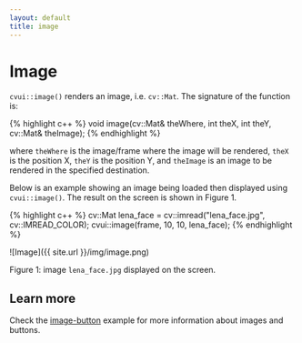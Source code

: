 ```yaml
---
layout: default
title: image
---
```


# Image

`cvui::image()` renders an image, i.e. `cv::Mat`. The signature of the function is:

{% highlight c++ %}
void image(cv::Mat& theWhere, int theX, int theY, cv::Mat& theImage);
{% endhighlight %}

where `theWhere` is the image/frame where the image will be rendered, `theX` is the position X, `theY` is the position Y, and `theImage` is an image to be rendered in the specified destination.

Below is an example showing an image being loaded then displayed using `cvui::image()`. The result on the screen is shown in Figure 1.

{% highlight c++ %}
cv::Mat lena_face = cv::imread("lena_face.jpg", cv::IMREAD_COLOR);
cvui::image(frame, 10, 10, lena_face);
{% endhighlight %}

![Image]({{ site.url }}/img/image.png)
<p class="img-caption">Figure 1: image <code>lena_face.jpg</code> displayed on the screen.</p>

## Learn more

Check the [image-button](https://github.com/Dovyski/cvui/tree/master/example/src/image-button) example for more information about images and buttons.
